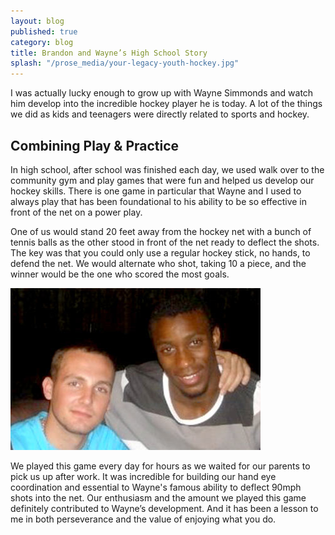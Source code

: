 ```yaml
---
layout: blog
published: true
category: blog
title: Brandon and Wayne’s High School Story
splash: "/prose_media/your-legacy-youth-hockey.jpg"
---
```


I was actually lucky enough to grow up with Wayne Simmonds and watch him develop into the incredible hockey player he is today. A lot of the things we did as kids and teenagers were directly related to sports and hockey.

## Combining Play & Practice

In high school, after school was finished each day, we used walk over to the community gym and play games that were fun and helped us develop our hockey skills. There is one game in particular that Wayne and I used to always play that has been foundational to his ability to be so effective in front of the net on a power play. 

One of us would stand 20 feet away from the hockey net with a bunch of tennis balls as the other stood in front of the net ready to deflect the shots. The key was that you could only use a regular hockey stick, no hands, to defend the net. We would alternate who shot, taking 10 a piece, and the winner would be the one who scored the most goals.

![your-legacy-wayne-simmonds.jpg](/prose_media/your-legacy-wayne-simmonds.jpg)

We played this game every day for hours as we waited for our parents to pick us up after work. It was incredible for building our hand eye coordination and essential to Wayne's famous ability to deflect 90mph shots into the net. Our enthusiasm and the amount we played this game definitely contributed to Wayne’s development. And it has been a lesson to me in both perseverance and the value of enjoying what you do.